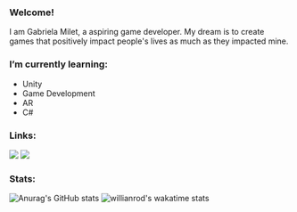 ### Welcome!
I am Gabriela Milet, a aspiring game developer. My dream is to create games that positively impact people's lives as much as they impacted mine.

### I’m currently learning:
- Unity
- Game Development
- AR
- C#

### Links:
[<img src="https://img.shields.io/badge/linkedin-%230077B5.svg?&style=for-the-badge&logo=linkedin&logoColor=white" />](https://www.linkedin.com/in/gabrielamilet/) <!-- [<img src="https://img.shields.io/badge/GitLab-330F63?style=for-the-badge&logo=gitlab&logoColor=white" />](https://gitlab.com/jasbrela) --> [<img src="https://img.shields.io/badge/Itch.io-FA5C5C?style=for-the-badge&logo=itch.io&logoColor=white" />](https://jasbrela.itch.io)
<!-- [<img src="" />]() -->

### Stats:
![Anurag's GitHub stats](https://github-readme-stats.vercel.app/api?username=jasbrela&count_private=true&show_icons=true&theme=dracula)
![willianrod's wakatime stats](https://github-readme-stats.vercel.app/api/wakatime?username=jasbrela&theme=dracula)
